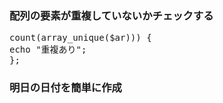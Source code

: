 ### 配列の要素が重複していないかチェックする
<pre>
<?php
$ar = array("東京","千葉","千葉");

if(count($ar)<>count(array_unique($ar))) {
echo "重複あり";
};
</pre>

### 明日の日付を簡単に作成

<pre>
<?php
echo date("Y/m/d", strtotime("tomorrow"));
</pre>

